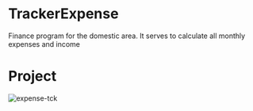 # TrackerExpense
Finance program for the domestic area. It serves to calculate all monthly expenses and income

# Project
![expense-tck](https://user-images.githubusercontent.com/32007101/85089189-5e280000-b1b8-11ea-9af4-e7cfc71608c6.JPG)

